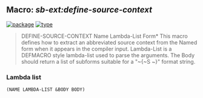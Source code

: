 ## Macro: ***sb-ext:define-source-context***
[![package](https://img.shields.io/badge/Package-SB--EXT-5f9ea0.svg?style=social&colorA=999999)](../) [![type](https://img.shields.io/badge/Type-Macro-5f9ea0.svg?style=social&colorA=999999)](../#macro) 

> DEFINE-SOURCE-CONTEXT Name Lambda-List Form*
> This macro defines how to extract an abbreviated source context from the
> Named form when it appears in the compiler input. Lambda-List is a DEFMACRO
> style lambda-list used to parse the arguments. The Body should return a
> list of subforms suitable for a "~{~S ~}" format string.

### Lambda list
```
(NAME LAMBDA-LIST &BODY BODY)
```
